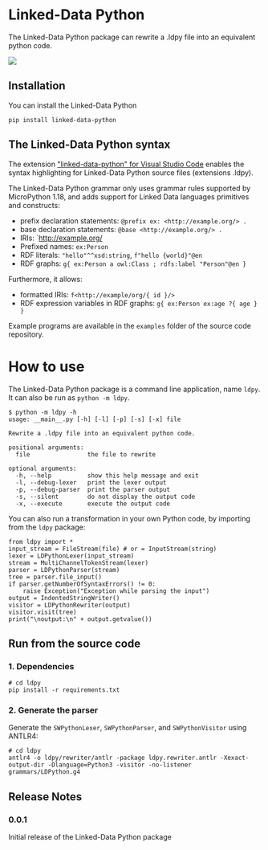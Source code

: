 # Linked-Data Python

The Linked-Data Python package can rewrite a .ldpy file into an equivalent python code.

![](https://gitlab.com/coswot/ldpy/-/raw/master/ldpyIcon.png)

## Installation

You can install the Linked-Data Python 
```
pip install linked-data-python
```

## The Linked-Data Python syntax

The extension ["linked-data-python" for Visual Studio Code](https://marketplace.visualstudio.com/items?itemName=MaximeLefrancois.linked-data-python) enables the syntax highlighting for Linked-Data Python source files (extensions .ldpy).

The Linked-Data Python grammar only uses grammar rules supported by MicroPython 1.18, and adds support for Linked Data languages primitives and constructs: 

- prefix declaration statements: `@prefix ex: <http://example.org/> .`
- base declaration statements: `@base <http://example.org/> .`
- IRIs: `<http://example.org/>
- Prefixed names: `ex:Person` 
- RDF literals: `"hello"^^xsd:string`, `f"hello {world}"@en`
- RDF graphs: `g{ ex:Person a owl:Class ; rdfs:label "Person"@en }`

Furthermore, it allows:

- formatted IRIs: `f<http://example/org/{ id }/>`
- RDF expression variables in RDF graphs: `g{ ex:Person ex:age ?{ age } }`

Example programs are available in the `examples` folder of the source code repository.


# How to use

The Linked-Data Python package is a command line application, name `ldpy`. It can also be run as `python -m ldpy`.

```
$ python -m ldpy -h
usage: __main__.py [-h] [-l] [-p] [-s] [-x] file

Rewrite a .ldpy file into an equivalent python code.

positional arguments:
  file                the file to rewrite

optional arguments:
  -h, --help          show this help message and exit
  -l, --debug-lexer   print the lexer output
  -p, --debug-parser  print the parser output
  -s, --silent        do not display the output code
  -x, --execute       execute the output code
```

You can also run a transformation in your own Python code, by importing from the `ldpy` package:

```
from ldpy import *
input_stream = FileStream(file) # or = InputStream(string)
lexer = LDPythonLexer(input_stream)
stream = MultiChannelTokenStream(lexer)
parser = LDPythonParser(stream)
tree = parser.file_input()
if parser.getNumberOfSyntaxErrors() != 0:
    raise Exception("Exception while parsing the input")
output = IndentedStringWriter()
visitor = LDPythonRewriter(output)
visitor.visit(tree)
print("\noutput:\n" + output.getvalue())
```

## Run from the source code

### 1. Dependencies

```
# cd ldpy
pip install -r requirements.txt
```

### 2. Generate the parser

Generate the `SWPythonLexer`, `SWPythonParser`, and `SWPythonVisitor` using ANTLR4:

```
# cd ldpy
antlr4 -o ldpy/rewriter/antlr -package ldpy.rewriter.antlr -Xexact-output-dir -Dlanguage=Python3 -visitor -no-listener grammars/LDPython.g4
```

## Release Notes

### 0.0.1

Initial release of the Linked-Data Python package

